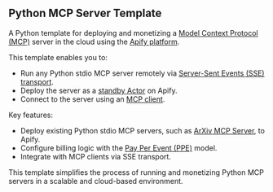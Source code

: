 ## Python MCP Server Template

A Python template for deploying and monetizing a [Model Context Protocol (MCP)](https://modelcontextprotocol.io) server in the cloud using the [Apify platform](https://docs.apify.com/platform/actors).

This template enables you to:
- Run any Python stdio MCP server remotely via [Server-Sent Events (SSE) transport](https://modelcontextprotocol.io/docs/concepts/transports#server-sent-events-sse).
- Deploy the server as a [standby Actor](https://docs.apify.com/platform/actors/development/programming-interface/standby) on Apify.
- Connect to the server using an [MCP client](https://modelcontextprotocol.io/clients).

Key features:
- Deploy existing Python stdio MCP servers, such as [ArXiv MCP Server](https://github.com/blazickjp/arxiv-mcp-server), to Apify.
- Configure billing logic with the [Pay Per Event (PPE)](https://docs.apify.com/platform/actors/publishing/monetize#pay-per-event-pricing-model) model.
- Integrate with MCP clients via SSE transport.

This template simplifies the process of running and monetizing Python MCP servers in a scalable and cloud-based environment.
